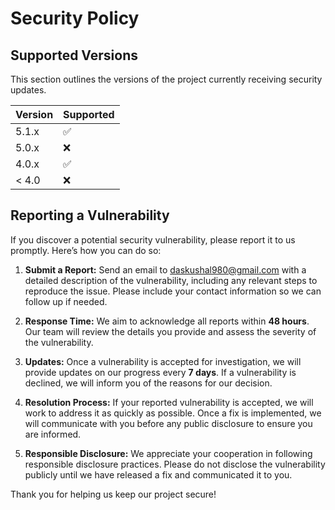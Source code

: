 # Security Policy

## Supported Versions

This section outlines the versions of the project currently receiving security updates.

| Version | Supported          |
| ------- | ------------------ |
| 5.1.x   | :white_check_mark: |
| 5.0.x   | :x:                |
| 4.0.x   | :white_check_mark: |
| < 4.0   | :x:                |

## Reporting a Vulnerability

If you discover a potential security vulnerability, please report it to us promptly. Here’s how you can do so:

1. **Submit a Report:** Send an email to daskushal980@gmail.com with a detailed description of the vulnerability, including any relevant steps to reproduce the issue. Please include your contact information so we can follow up if needed.

2. **Response Time:** We aim to acknowledge all reports within **48 hours**. Our team will review the details you provide and assess the severity of the vulnerability.

3. **Updates:** Once a vulnerability is accepted for investigation, we will provide updates on our progress every **7 days**. If a vulnerability is declined, we will inform you of the reasons for our decision.

4. **Resolution Process:** If your reported vulnerability is accepted, we will work to address it as quickly as possible. Once a fix is implemented, we will communicate with you before any public disclosure to ensure you are informed.

5. **Responsible Disclosure:** We appreciate your cooperation in following responsible disclosure practices. Please do not disclose the vulnerability publicly until we have released a fix and communicated it to you.

Thank you for helping us keep our project secure!
